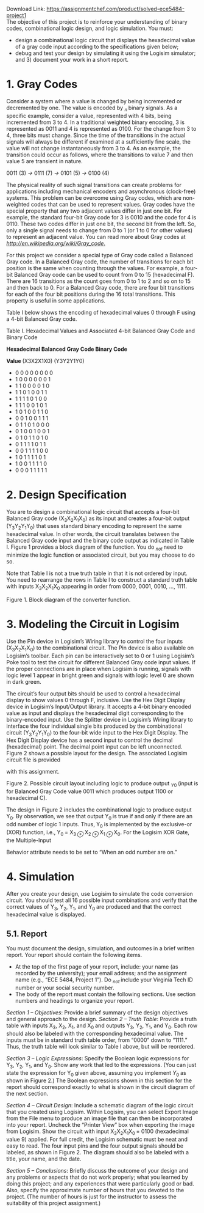 Download Link: https://assignmentchef.com/product/solved-ece5484-project1
<br>
The objective of this project is to reinforce your understanding of binary codes, combinational logic design, and logic simulation. You must:

<ul>

 <li>design a combinational logic circuit that displays the hexadecimal value of a gray code input according to the specifications given below;</li>

 <li>debug and test your design by simulating it using the Logisim simulator; and 3) document your work in a short report.</li>

</ul>

<h1>1.      Gray Codes</h1>

Consider a system where a value is changed by being incremented or decremented by one. The value is encoded by <em><sub>n </sub></em>binary signals. As a specific example, consider a value, represented with 4 bits, being incremented from 3 to 4. In a traditional weighted binary encoding, 3 is represented as 0011 and 4 is represented as 0100. For the change from 3 to 4, three bits must change. Since the time of the transitions in the actual signals will always be different if examined at a sufficiently fine scale, the value will not change instantaneously from 3 to 4. As an example, the transition could occur as follows, where the transitions to value 7 and then value 5 are transient in nature.

0011 (3) <em>→ </em>0111 (7) <em>→ </em>0101 (5) <em>→ </em>0100 (4)

The physical reality of such signal transitions can create problems for applications including mechanical encoders and asynchronous (clock-free) systems. This problem can be overcome using Gray codes, which are non-weighted codes that can be used to represent values. Gray codes have the special property that any two adjacent values differ in just one bit. For example, the standard four-bit Gray code for 3 is 0010 and the code for 4 is 0110. These two codes differ in just one bit, the second bit from the left. So, only a single signal needs to change from 0 to 1 (or 1 to 0 for other values) to represent an adjacent value. You can read more about Gray codes at <a href="https://en.wikipedia.org/wiki/Gray_code"><em>http://en.wikipedia.org/wiki/Gray_code</em></a><a href="https://en.wikipedia.org/wiki/Gray_code">.</a>

For this project we consider a special type of Gray code called a Balanced Gray code. In a Balanced Gray code, the number of transitions for each bit position is the same when counting through the values. For example, a four-bit Balanced Gray code can be used to count from 0 to 15 (hexadecimal F). There are 16 transitions as the count goes from 0 to 1 to 2 and so on to 15 and then back to 0. For a Balanced Gray code, there are four bit transitions for each of the four bit positions during the 16 total transitions. This property is useful in some applications.

Table I below shows the encoding of hexadecimal values 0 through F using a 4-bit Balanced Gray code.

Table I. Hexadecimal Values and Associated 4-bit Balanced Gray Code and Binary Code

<strong>Hexadecimal                              Balanced Gray Code                                                Binary Code</strong>

<strong>Value                                          </strong>(X3X2X1X0)                                                                       (Y3Y2Y1Y0)

<ul>

 <li>0 0 0 0 0 0 0 0</li>

 <li>1 0 0 0 0 0 0 1</li>

 <li>1 1 0 0 0 0 1 0</li>

 <li>1 1 0 1 0 0 1 1</li>

 <li>1 1 1 1 0 1 0 0</li>

 <li>1 1 1 0 0 1 0 1</li>

 <li>1 0 1 0 0 1 1 0</li>

 <li>0 0 1 0 0 1 1 1</li>

 <li>0 1 1 0 1 0 0 0</li>

 <li>0 1 0 0 1 0 0 1</li>

 <li>0 1 0 1 1 0 1 0</li>

 <li>0 1 1 1 1 0 1 1</li>

 <li>0 0 1 1 1 1 0 0</li>

 <li>1 0 1 1 1 1 0 1</li>

 <li>1 0 0 1 1 1 1 0</li>

 <li>0 0 0 1 1 1 1 1</li>

</ul>

<h1>2.      Design Specification</h1>

You are to design a combinational logic circuit that accepts a four-bit Balanced Gray code (X<sub>3</sub>X<sub>2</sub>X<sub>1</sub>X<sub>0</sub>) as its input and creates a four-bit output (Y<sub>3</sub>Y<sub>2</sub>Y<sub>1</sub>Y<sub>0</sub>) that uses standard binary encoding to represent the same hexadecimal value. In other words, the circuit translates between the Balanced Gray code input and the binary code output as indicated in Table I. Figure 1 provides a block diagram of the function. You do <em><sub>not </sub></em>need to minimize the logic function or associated circuit, but you may choose to do so.

Note that Table I is not a true truth table in that it is not ordered by input. You need to rearrange the rows in Table I to construct a standard truth table with inputs X<sub>3</sub>X<sub>2</sub>X<sub>1</sub>X<sub>0 </sub>appearing in order from 0000, 0001, 0010, …, 1111.

Figure 1. Block diagram of the converter function.

<h1>3.      Modeling the Circuit in Logisim</h1>

Use the Pin device in Logisim’s Wiring library to control the four inputs (X<sub>3</sub>X<sub>2</sub>X<sub>1</sub>X<sub>0</sub>) to the combinational circuit. The Pin device is also available on Logisim’s toolbar. Each pin can be interactively set to 0 or 1 using Logisim’s Poke tool to test the circuit for different Balanced Gray code input values. If the proper connections are in place when Logisim is running, signals with logic level 1 appear in bright green and signals with logic level 0 are shown in dark green.

The circuit’s four output bits should be used to control a hexadecimal display to show values 0 through F, inclusive. Use the Hex Digit Display device in Logisim’s Input/Output library. It accepts a 4-bit binary encoded value as input and displays the hexadecimal digit corresponding to the binary-encoded input. Use the Splitter device in Logisim’s Wiring library to interface the four individual single bits produced by the combinational circuit (Y<sub>3</sub>Y<sub>2</sub>Y<sub>1</sub>Y<sub>0</sub>) to the four-bit wide input to the Hex Digit Display. The Hex Digit Display device has a second input to control the decimal (hexadecimal) point. The decimal point input can be left unconnected. Figure 2 shows a possible layout for the design. The associated Logisim circuit file is provided

with this assignment.

Figure 2. Possible circuit layout including logic to produce output <em><sub>Y</sub></em><sub>0 </sub>(input is for Balanced Gray Code value 0011 which produces output 1100 or hexadecimal C).

The design in Figure 2 includes the combinational logic to produce output Y<sub>0</sub>. By observation, we see that output Y<sub>0 </sub>is true if and only if there are an odd number of logic 1 inputs. Thus, Y<sub>0 </sub>is implemented by the exclusive-or (XOR) function, i.e., Y<sub>0 </sub>= X<sub>3 </sub><em><sub>⊕ </sub></em>X<sub>2 </sub><em><sub>⊕ </sub></em>X<sub>1 </sub><em><sub>⊕ </sub></em>X<sub>0</sub>. For the Logisim XOR Gate, the Multiple-Input

Behavior attribute needs to be set to “When an odd number are on.”

<h1>4.      Simulation</h1>

After you create your design, use Logisim to simulate the code conversion circuit. You should test all 16 possible input combinations and verify that the correct values of Y<sub>3</sub>, Y<sub>2</sub>, Y<sub>1</sub>, and Y<sub>0 </sub>are produced and that the correct hexadecimal value is displayed.

<h2>5.1.       Report</h2>

You must document the design, simulation, and outcomes in a brief written report. Your report should contain the following items.

<ul>

 <li>At the top of the first page of your report, include: your name (as recorded by the university); your email address; and the assignment name (e.g., “ECE 5484, Project 1”). Do <em><sub>not </sub></em>include your Virginia Tech ID number or your social security number.</li>

 <li>The body of the report must contain the following sections. Use section numbers and headings to organize your report.</li>

</ul>

<em>Section 1 – Objectives</em>: Provide a brief summary of the design objectives and general approach to the design. <em>Section 2 – Truth Table</em>: Provide a truth table with inputs X<sub>3</sub>, X<sub>2</sub>, X<sub>1</sub>, and X<sub>0 </sub>and outputs Y<sub>3</sub>, Y<sub>2</sub>, Y<sub>1</sub>, and Y<sub>0</sub>. Each row should also be labeled with the corresponding hexadecimal value. The inputs must be in standard truth table order, from “0000” down to “1111.” Thus, the truth table will look similar to Table I above, but will be reordered.

<em>Section 3 – Logic Expressions</em>: Specify the Boolean logic expressions for Y<sub>3</sub>, Y<sub>2</sub>, Y<sub>1</sub>, and Y<sub>0</sub>. Show any work that led to the expressions. (You can just state the expression for Y<sub>0 </sub>given above, assuming you implement <em>Y</em><sub>0 </sub>as shown in Figure 2.) The Boolean expressions shown in this section for the report should correspond exactly to what is shown in the circuit diagram of the next section.

<em>Section 4 – Circuit Design</em>: Include a schematic diagram of the logic circuit that you created using Logisim. Within Logisim, you can select Export Image from the File menu to produce an image file that can then be incorporated into your report. Uncheck the “Printer View” box when exporting the image from Logisim. Show the circuit with input X<sub>3</sub>X<sub>2</sub>X<sub>1</sub>X<sub>0 </sub>= 0100 (hexadecimal value 9) applied. For full credit, the Logisim schematic must be neat and easy to read. The four input pins and the four output signals should be labeled, as shown in Figure 2. The diagram should also be labeled with a title, your name, and the date.

<em>Section 5 – Conclusions</em>: Briefly discuss the outcome of your design and any problems or aspects that do not work properly; what you learned by doing this project; and any experiences that were particularly good or bad. Also, specify the approximate number of hours that you devoted to the project. (The number of hours is just for the instructor to assess the suitability of this project assignment.)